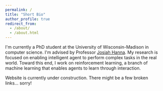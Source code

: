 ```yaml
---
permalink: /
title: "Short Bio"
author_profile: true
redirect_from: 
  - /about/
  - /about.html
---
```


I'm currently a PhD student at the University of Wisconsin-Madison in computer science. I'm advised by Professor [Josiah Hanna](https://pages.cs.wisc.edu/~jphanna/index.html). My research is focused on enabling intelligent agent to perform complex tasks in the real world. Toward this end, I work on reinforcement learning, a branch of machine learning that enables agents to learn through interaction. 

Website is currently under construction. There might be a few broken links... sorry!